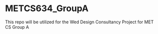 # METCS634_GroupA

This repo will be utilized for the Wed Design Consultancy Project for MET CS Group  A
